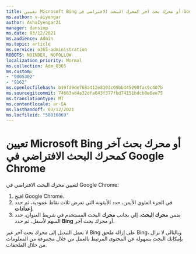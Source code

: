 ```yaml
---
title: تعيين Microsoft Bing أو محرك بحث آخر كمحرك البحث الافتراضي في Google Chrome
ms.author: v-aiyengar
author: AshaIyengar21
manager: dansimp
ms.date: 03/12/2021
ms.audience: Admin
ms.topic: article
ms.service: o365-administration
ROBOTS: NOINDEX, NOFOLLOW
localization_priority: Normal
ms.collection: Adm_O365
ms.custom:
- "9005302"
- "9162"
ms.openlocfilehash: b19fd9de768a412e8193c09bb445290fac9c407b
ms.sourcegitcommit: 74663ad4a32dfa643f377fbd74151bdcb0e6ee75
ms.translationtype: MT
ms.contentlocale: ar-SA
ms.lasthandoff: 03/12/2021
ms.locfileid: "50816069"
---
```

# <a name="set-microsoft-bing-or-another-search-engine-as-the-default-search-engine-in-google-chrome"></a>تعيين Microsoft Bing أو محرك بحث آخر كمحرك البحث الافتراضي في Google Chrome

لتعيين محرك البحث الافتراضي في Google Chrome:

1. افتح Google Chrome.
1. في الجزء العلوي الأيمن، حدد الأيقونة التي تعرض ثلاث نقاط عمودية، ثم حدد **إعدادات**.
1. ضمن **محرك البحث**، إلى بجانب **محرك** البحث المستخدم في شريط العنوان، حدد السهم لأسفل، ثم حدد **Bing** أو محرك بحث آخر.

لا يعمل التبديل إلى محرك بحث آخر غير Bing على إزالة ملحق Bing، وبالتالي لا يزال بإمكانك البحث بسهولة عن المحتوى المرتبط بالعمل من خلال مجموعة من المعلومات من خلال الملحقات.
